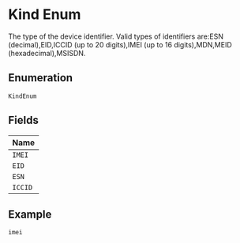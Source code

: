 
# Kind Enum

The type of the device identifier. Valid types of identifiers are:ESN (decimal),EID,ICCID (up to 20 digits),IMEI (up to 16 digits),MDN,MEID (hexadecimal),MSISDN.

## Enumeration

`KindEnum`

## Fields

| Name |
|  --- |
| `IMEI` |
| `EID` |
| `ESN` |
| `ICCID` |

## Example

```
imei
```


